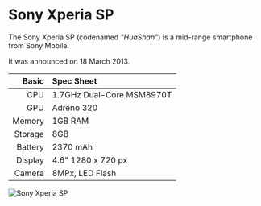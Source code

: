 Sony Xperia SP
==============

The Sony Xperia SP (codenamed _"HuaShan"_) is a mid-range smartphone from Sony Mobile.

It was announced on 18 March 2013.

Basic   | Spec Sheet
-------:|:-------------------------
CPU     | 1.7GHz Dual-Core MSM8970T
GPU     | Adreno 320
Memory  | 1GB RAM
Storage | 8GB
Battery | 2370 mAh
Display | 4.6" 1280 x 720 px
Camera  | 8MPx, LED Flash

![Sony Xperia SP](http://upload.wikimedia.org/wikipedia/commons/thumb/e/e4/To_add_to_Xperia_SP_article.jpg/480px-To_add_to_Xperia_SP_article.jpg "Sony Xperia SP in black, white and red")

